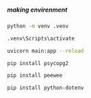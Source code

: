 ##### making envirenment
```bash
python -m venv .venv
```
```bash
.venv\Scripts\activate
```


```bash
uvicorn main:app --reload
```
```bash
pip install psycopg2
```
```bash
pip install peewee
```
```bash
pip install python-dotenv
```